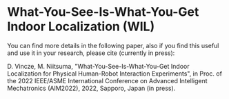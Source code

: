 # What-You-See-Is-What-You-Get Indoor Localization (WIL)

You can find more details in the following paper, also if you find this useful and use it in your research, please cite (currently in press):

D. Vincze, M. Niitsuma, "What-You-See-Is-What-You-Get Indoor Localization for Physical Human-Robot Interaction Experiments", in Proc. of the 2022 IEEE/ASME International Conference on Advanced Intelligent Mechatronics (AIM2022), 2022, Sapporo, Japan (in press).
